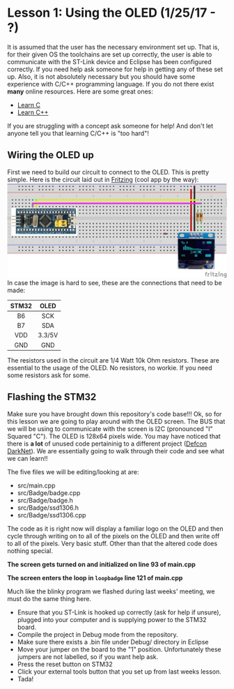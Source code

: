 # Lesson 1: Using the OLED (1/25/17 - ?)
It is assumed that the user has the necessary environment set up. That is, for
their given OS the toolchains are set up correctly, the user is able to
communicate with the ST-Link device and Eclipse has been configured correctly.
If you need help ask someone for help in getting any of these set up. Also, it
is not absolutely necessary but you should have some experience with C/C++
programming language. If you do not there exist **many** online resources. Here
are some great ones:

- [Learn C](http://www.learn-c.org/)
- [Learn C++](http://www.learncpp.com/)

If you are struggling with a concept ask someone for help! And don't let anyone
tell you that learning C/C++ is "too hard"! 

## Wiring the OLED up
First we need to build our circuit to connect to the OLED. This is pretty
simple. Here is the circuit laid out in [Fritzing](http://fritzing.org/home/) (cool app by the way):
![breadboard_layout](images/oled_bb.png)
In case the image is hard to see, these are the connections that need to be made:

| STM32 | OLED  |
| :---: | :---: |
| B6    | SCK   |
| B7    | SDA   |
| VDD   | 3.3/5V |
| GND   | GND   |

The resistors used in the circuit are 1/4 Watt 10k Ohm resistors. These are
essential to the usage of the OLED. No resistors, no workie. If you need some
resistors ask for some.

## Flashing the STM32
Make sure you have brought down this repository's code base!!!  Ok, so for this
lesson we are going to play around with the OLED screen. The BUS that we will be
using to communicate with the screen is I2C (pronounced "I" Squared "C"). The
OLED is 128x64 pixels wide. You may have noticed that there is **a lot** of
unused code pertaininig to a different project ([Defcon
DarkNet](https://github.com/thedarknet/defcon24)). We are essentially going to
walk through their code and see what we can learn!!

The five files we will be editing/looking at are:
- src/main.cpp
- src/Badge/badge.cpp
- src/Badge/badge.h
- src/Badge/ssd1306.h
- src/Badge/ssd1306.cpp

The code as it is right now will display a familiar logo on the OLED and then
cycle through writing on to all of the pixels on the OLED and then write off to
all of the pixels. Very basic stuff. Other than that the altered code does
nothing special. 

**The screen gets turned on and initialized on line 93 of main.cpp**

**The screen enters the loop in `loopbadge` line 121 of main.cpp**

Much like the blinky program we flashed during last weeks' meeting, we must do
the same thing here. 
- Ensure that you ST-Link is hooked up correctly (ask for help if unsure),
  plugged into your computer and is supplying power to the STM32 board.
- Compile the project in Debug mode from the repository.
- Make sure there exists a .bin file under Debug/ directory in Eclipse
- Move your jumper on the board to the "1" position. Unfortunately these jumpers
  are not labelled, so if you want help ask.
- Press the reset button on STM32
- Click your external tools button that you set up from last weeks lesson.
- Tada!

